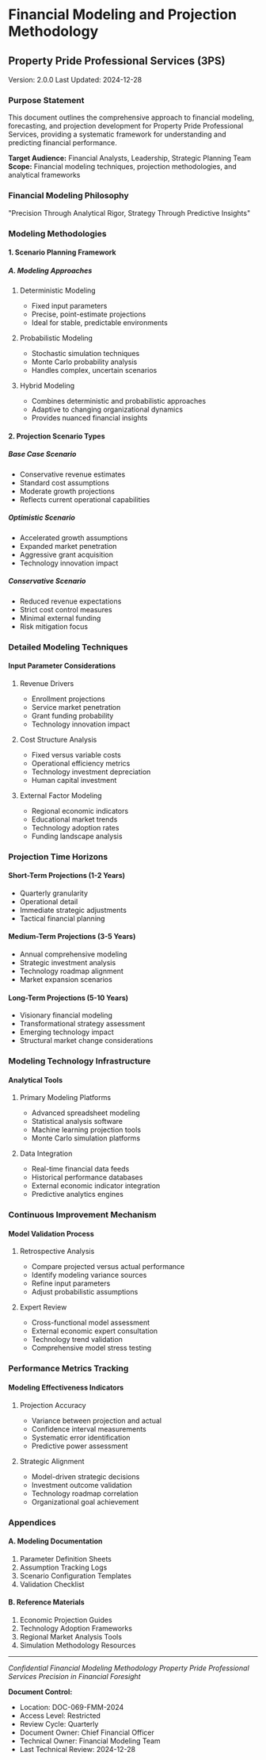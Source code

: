 # Financial Modeling and Projection Methodology
## Property Pride Professional Services (3PS)
Version: 2.0.0
Last Updated: 2024-12-28

### Purpose Statement
This document outlines the comprehensive approach to financial modeling, forecasting, and projection development for Property Pride Professional Services, providing a systematic framework for understanding and predicting financial performance.

**Target Audience:** Financial Analysts, Leadership, Strategic Planning Team
**Scope:** Financial modeling techniques, projection methodologies, and analytical frameworks

### Financial Modeling Philosophy
"Precision Through Analytical Rigor, Strategy Through Predictive Insights"

### Modeling Methodologies

#### 1. Scenario Planning Framework

##### A. Modeling Approaches
1. Deterministic Modeling
   - Fixed input parameters
   - Precise, point-estimate projections
   - Ideal for stable, predictable environments

2. Probabilistic Modeling
   - Stochastic simulation techniques
   - Monte Carlo probability analysis
   - Handles complex, uncertain scenarios

3. Hybrid Modeling
   - Combines deterministic and probabilistic approaches
   - Adaptive to changing organizational dynamics
   - Provides nuanced financial insights

#### 2. Projection Scenario Types

##### Base Case Scenario
- Conservative revenue estimates
- Standard cost assumptions
- Moderate growth projections
- Reflects current operational capabilities

##### Optimistic Scenario
- Accelerated growth assumptions
- Expanded market penetration
- Aggressive grant acquisition
- Technology innovation impact

##### Conservative Scenario
- Reduced revenue expectations
- Strict cost control measures
- Minimal external funding
- Risk mitigation focus

### Detailed Modeling Techniques

#### Input Parameter Considerations
1. Revenue Drivers
   - Enrollment projections
   - Service market penetration
   - Grant funding probability
   - Technology innovation impact

2. Cost Structure Analysis
   - Fixed versus variable costs
   - Operational efficiency metrics
   - Technology investment depreciation
   - Human capital investment

3. External Factor Modeling
   - Regional economic indicators
   - Educational market trends
   - Technology adoption rates
   - Funding landscape analysis

### Projection Time Horizons

#### Short-Term Projections (1-2 Years)
- Quarterly granularity
- Operational detail
- Immediate strategic adjustments
- Tactical financial planning

#### Medium-Term Projections (3-5 Years)
- Annual comprehensive modeling
- Strategic investment analysis
- Technology roadmap alignment
- Market expansion scenarios

#### Long-Term Projections (5-10 Years)
- Visionary financial modeling
- Transformational strategy assessment
- Emerging technology impact
- Structural market change considerations

### Modeling Technology Infrastructure

#### Analytical Tools
1. Primary Modeling Platforms
   - Advanced spreadsheet modeling
   - Statistical analysis software
   - Machine learning projection tools
   - Monte Carlo simulation platforms

2. Data Integration
   - Real-time financial data feeds
   - Historical performance databases
   - External economic indicator integration
   - Predictive analytics engines

### Continuous Improvement Mechanism

#### Model Validation Process
1. Retrospective Analysis
   - Compare projected versus actual performance
   - Identify modeling variance sources
   - Refine input parameters
   - Adjust probabilistic assumptions

2. Expert Review
   - Cross-functional model assessment
   - External economic expert consultation
   - Technology trend validation
   - Comprehensive model stress testing

### Performance Metrics Tracking

#### Modeling Effectiveness Indicators
1. Projection Accuracy
   - Variance between projection and actual
   - Confidence interval measurements
   - Systematic error identification
   - Predictive power assessment

2. Strategic Alignment
   - Model-driven strategic decisions
   - Investment outcome validation
   - Technology roadmap correlation
   - Organizational goal achievement

### Appendices

#### A. Modeling Documentation
1. Parameter Definition Sheets
2. Assumption Tracking Logs
3. Scenario Configuration Templates
4. Validation Checklist

#### B. Reference Materials
1. Economic Projection Guides
2. Technology Adoption Frameworks
3. Regional Market Analysis Tools
4. Simulation Methodology Resources

---

*Confidential Financial Modeling Methodology*
*Property Pride Professional Services*
*Precision in Financial Foresight*

**Document Control:**
- Location: DOC-069-FMM-2024
- Access Level: Restricted
- Review Cycle: Quarterly
- Document Owner: Chief Financial Officer
- Technical Owner: Financial Modeling Team
- Last Technical Review: 2024-12-28
